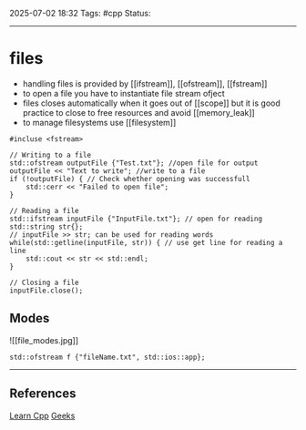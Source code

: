 
2025-07-02 18:32
Tags: #cpp
Status:

---
# files
- handling files is provided by [[ifstream]], [[ofstream]], [[fstream]]
- to open a file you have to instantiate file stream ofject
- files closes automatically when it goes out of [[scope]] but it is good practice to close to free resources and avoid [[memory_leak]]
- to manage filesystems use [[filesystem]]
```
#incluse <fstream>

// Writing to a file
std::ofstream outputFile {"Test.txt"}; //open file for output
outputFile << "Text to write"; //write to a file
if (!outputFile) { // Check whether opening was successfull
	std::cerr << "Failed to open file";
}

// Reading a file
std::ifstream inputFile {"InputFile.txt"}; // open for reading
std::string str{};
// inputFile >> str; can be used for reading words
while(std::getline(inputFile, str)) { // use get line for reading a line
	std::cout << str << std::endl; 
}

// Closing a file
inputFile.close();
```
## Modes
![[file_modes.jpg]]
```
std::ofstream f {"fileName.txt", std::ios::app};
```

---
## References
[Learn Cpp](https://www.learncpp.com/cpp-tutorial/basic-file-io/)
[Geeks](https://www.geeksforgeeks.org/cpp/file-handling-c-classes/)


